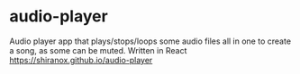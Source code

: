 # audio-player

Audio player app that plays/stops/loops some audio files all in one to create a song, as some can be muted.
Written in React
https://shiranox.github.io/audio-player

